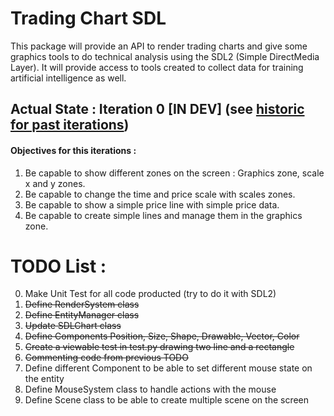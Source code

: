 # Trading Chart SDL

This package will provide an API to render trading charts and give some graphics tools to do technical analysis using the SDL2 (Simple DirectMedia Layer).
It will provide access to tools created to collect data for training artificial intelligence as well.

## Actual State : Iteration 0 [IN DEV] (see [historic for past iterations](https://github.com/Morgiver/trading-chart-sdl/blob/main/iterations.md))

#### Objectives for this iterations :
1. Be capable to show different zones on the screen : Graphics zone, scale x and y zones.
2. Be capable to change the time and price scale with scales zones.
3. Be capable to show a simple price line with simple price data.
4. Be capable to create simple lines and manage them in the graphics zone.

# TODO List :
0. Make Unit Test for all code producted (try to do it with SDL2)
1. ~~Define RenderSystem class~~
2. ~~Define EntityManager class~~
3. ~~Update SDLChart class~~
4. ~~Define Components Position, Size, Shape, Drawable, Vector, Color~~
5. ~~Create a viewable test in test.py drawing two line and a rectangle~~
6. ~~Commenting code from previous TODO~~
7. Define different Component to be able to set different mouse state on the entity
8. Define MouseSystem class to handle actions with the mouse
9. Define Scene class to be able to create multiple scene on the screen
